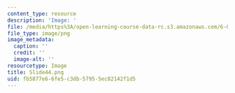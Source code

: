 ```yaml
---
content_type: resource
description: 'Image: '
file: /media/https%3A/open-learning-course-data-rc.s3.amazonaws.com/6-004-computation-structures-spring-2017/fb5877e66fe5c3db57955ec82142f1d5_Slide44.png
file_type: image/png
image_metadata:
  caption: ''
  credit: ''
  image-alt: ''
resourcetype: Image
title: Slide44.png
uid: fb5877e6-6fe5-c3db-5795-5ec82142f1d5
---
```


